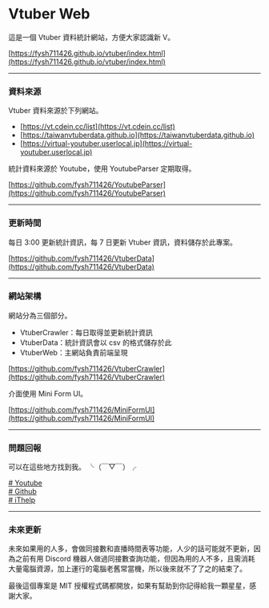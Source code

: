 # Vtuber Web  

這是一個 Vtuber 資料統計網站，方便大家認識新 V。  

[https://fysh711426.github.io/vtuber/index.html](https://fysh711426.github.io/vtuber/index.html)  

---  

### 資料來源  

Vtuber 資料來源於下列網站。  

* [https://vt.cdein.cc/list](https://vt.cdein.cc/list)  
* [https://taiwanvtuberdata.github.io](https://taiwanvtuberdata.github.io)  
* [https://virtual-youtuber.userlocal.jp](https://virtual-youtuber.userlocal.jp)  

統計資料來源於 Youtube，使用 YoutubeParser 定期取得。  

[https://github.com/fysh711426/YoutubeParser](https://github.com/fysh711426/YoutubeParser)  

---  

### 更新時間  

每日 3:00 更新統計資訊，每 7 日更新 Vtuber 資訊，資料儲存於此專案。  

[https://github.com/fysh711426/VtuberData](https://github.com/fysh711426/VtuberData)  

---  

### 網站架構  

網站分為三個部分。  

* VtuberCrawler：每日取得並更新統計資訊  
* VtuberData：統計資訊會以 csv 的格式儲存於此  
* VtuberWeb：主網站負責前端呈現  

[https://github.com/fysh711426/VtuberCrawler](https://github.com/fysh711426/VtuberCrawler)  

介面使用 Mini Form UI。  

[https://github.com/fysh711426/MiniFormUI](https://github.com/fysh711426/MiniFormUI)  

---  

### 問題回報  

可以在這些地方找到我。 ╰（￣▽￣）╭

[# Youtube](https://www.youtube.com/channel/UC-nyIVHa8aV9y5EmGtwwY8A)  
[# Github](https://github.com/fysh711426)  
[# iThelp](https://ithelp.ithome.com.tw/users/20106865/profile)  

---  

### 未來更新  

未來如果用的人多，會做同接數和直播時間表等功能，人少的話可能就不更新，因為之前有用 Discord 機器人做過同接數查詢功能，但因為用的人不多，且需消耗大量電腦資源，加上運行的電腦老舊常當機，所以後來就不了了之的結束了。  

最後這個專案是 MIT 授權程式碼都開放，如果有幫助到你記得給我一顆星星，感謝大家。  